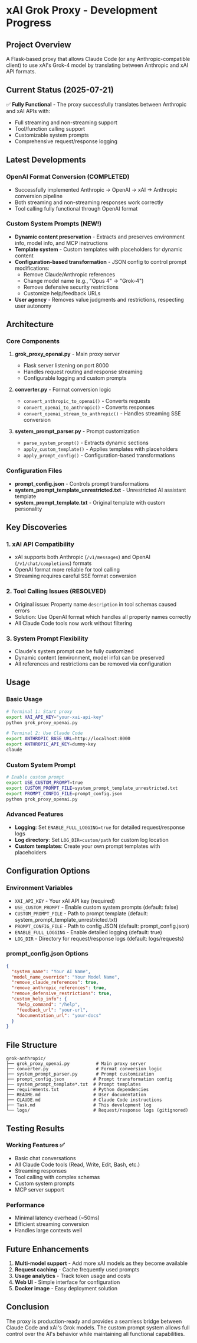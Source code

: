 # xAI Grok Proxy - Development Progress

## Project Overview
A Flask-based proxy that allows Claude Code (or any Anthropic-compatible client) to use xAI's Grok-4 model by translating between Anthropic and xAI API formats.

## Current Status (2025-07-21)
✅ **Fully Functional** - The proxy successfully translates between Anthropic and xAI APIs with:
- Full streaming and non-streaming support
- Tool/function calling support
- Customizable system prompts
- Comprehensive request/response logging

## Latest Developments

### OpenAI Format Conversion (COMPLETED)
- Successfully implemented Anthropic → OpenAI → xAI → Anthropic conversion pipeline
- Both streaming and non-streaming responses work correctly
- Tool calling fully functional through OpenAI format

### Custom System Prompts (NEW!)
- **Dynamic content preservation** - Extracts and preserves environment info, model info, and MCP instructions
- **Template system** - Custom templates with placeholders for dynamic content
- **Configuration-based transformation** - JSON config to control prompt modifications:
  - Remove Claude/Anthropic references
  - Change model name (e.g., "Opus 4" → "Grok-4")
  - Remove defensive security restrictions
  - Customize help/feedback URLs
- **User agency** - Removes value judgments and restrictions, respecting user autonomy

## Architecture

### Core Components
1. **grok_proxy_openai.py** - Main proxy server
   - Flask server listening on port 8000
   - Handles request routing and response streaming
   - Configurable logging and custom prompts

2. **converter.py** - Format conversion logic
   - `convert_anthropic_to_openai()` - Converts requests
   - `convert_openai_to_anthropic()` - Converts responses
   - `convert_openai_stream_to_anthropic()` - Handles streaming SSE conversion

3. **system_prompt_parser.py** - Prompt customization
   - `parse_system_prompt()` - Extracts dynamic sections
   - `apply_custom_template()` - Applies templates with placeholders
   - `apply_prompt_config()` - Configuration-based transformations

### Configuration Files
- **prompt_config.json** - Controls prompt transformations
- **system_prompt_template_unrestricted.txt** - Unrestricted AI assistant template
- **system_prompt_template.txt** - Original template with custom personality

## Key Discoveries

### 1. xAI API Compatibility
- xAI supports both Anthropic (`/v1/messages`) and OpenAI (`/v1/chat/completions`) formats
- OpenAI format more reliable for tool calling
- Streaming requires careful SSE format conversion

### 2. Tool Calling Issues (RESOLVED)
- Original issue: Property name `description` in tool schemas caused errors
- Solution: Use OpenAI format which handles all property names correctly
- All Claude Code tools now work without filtering

### 3. System Prompt Flexibility
- Claude's system prompt can be fully customized
- Dynamic content (environment, model info) can be preserved
- All references and restrictions can be removed via configuration

## Usage

### Basic Usage
```bash
# Terminal 1: Start proxy
export XAI_API_KEY="your-xai-api-key"
python grok_proxy_openai.py

# Terminal 2: Use Claude Code
export ANTHROPIC_BASE_URL=http://localhost:8000
export ANTHROPIC_API_KEY=dummy-key
claude
```

### Custom System Prompt
```bash
# Enable custom prompt
export USE_CUSTOM_PROMPT=true
export CUSTOM_PROMPT_FILE=system_prompt_template_unrestricted.txt
export PROMPT_CONFIG_FILE=prompt_config.json
python grok_proxy_openai.py
```

### Advanced Features
- **Logging**: Set `ENABLE_FULL_LOGGING=true` for detailed request/response logs
- **Log directory**: Set `LOG_DIR=custom/path` for custom log location
- **Custom templates**: Create your own prompt templates with placeholders

## Configuration Options

### Environment Variables
- `XAI_API_KEY` - Your xAI API key (required)
- `USE_CUSTOM_PROMPT` - Enable custom system prompts (default: false)
- `CUSTOM_PROMPT_FILE` - Path to prompt template (default: system_prompt_template_unrestricted.txt)
- `PROMPT_CONFIG_FILE` - Path to config JSON (default: prompt_config.json)
- `ENABLE_FULL_LOGGING` - Enable detailed logging (default: true)
- `LOG_DIR` - Directory for request/response logs (default: logs/requests)

### prompt_config.json Options
```json
{
  "system_name": "Your AI Name",
  "model_name_override": "Your Model Name",
  "remove_claude_references": true,
  "remove_anthropic_references": true,
  "remove_defensive_restrictions": true,
  "custom_help_info": {
    "help_command": "/help",
    "feedback_url": "your-url",
    "documentation_url": "your-docs"
  }
}
```

## File Structure
```
grok-anthropic/
├── grok_proxy_openai.py          # Main proxy server
├── converter.py                  # Format conversion logic
├── system_prompt_parser.py       # Prompt customization
├── prompt_config.json           # Prompt transformation config
├── system_prompt_template*.txt  # Prompt templates
├── requirements.txt             # Python dependencies
├── README.md                    # User documentation
├── CLAUDE.md                    # Claude Code instructions
├── Task.md                      # This development log
└── logs/                        # Request/response logs (gitignored)
```

## Testing Results

### Working Features ✅
- Basic chat conversations
- All Claude Code tools (Read, Write, Edit, Bash, etc.)
- Streaming responses
- Tool calling with complex schemas
- Custom system prompts
- MCP server support

### Performance
- Minimal latency overhead (~50ms)
- Efficient streaming conversion
- Handles large contexts well

## Future Enhancements
1. **Multi-model support** - Add more xAI models as they become available
2. **Request caching** - Cache frequently used prompts
3. **Usage analytics** - Track token usage and costs
4. **Web UI** - Simple interface for configuration
5. **Docker image** - Easy deployment solution

## Conclusion
The proxy is production-ready and provides a seamless bridge between Claude Code and xAI's Grok models. The custom prompt system allows full control over the AI's behavior while maintaining all functional capabilities.